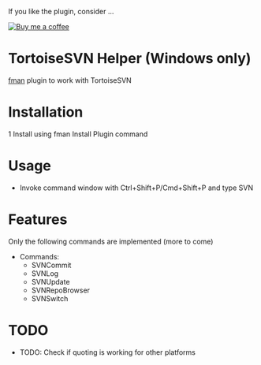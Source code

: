 If you like the plugin, consider ...

[![Buy me a coffee][buymeacoffee-shield]][buymeacoffee]

# TortoiseSVN Helper (Windows only) 
[fman](https://fman.io) plugin to work with TortoiseSVN

# Installation
1 Install using fman Install Plugin command

# Usage
* Invoke command window with Ctrl+Shift+P/Cmd+Shift+P and type SVN

# Features
Only the following commands are implemented (more to come)
* Commands:
  * SVNCommit
  * SVNLog
  * SVNUpdate
  * SVNRepoBrowser
  * SVNSwitch

# TODO

* TODO: Check if quoting is working for other platforms

[buymeacoffee-shield]: https://www.buymeacoffee.com/assets/img/guidelines/download-assets-sm-2.svg
[buymeacoffee]: https://www.buymeacoffee.com/4DGUZ2NoO

